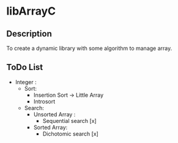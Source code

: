 # libArrayC


## Description
To create a dynamic library with some algorithm to manage array.

## ToDo List
+ Integer :
	+ Sort:
		+ Insertion Sort -> Little Array
		+ Introsort
    + Search:
    	+ Unsorted Array :
    		+ 	Sequential search [x]
    	+ Sorted Array:
    		+ 	Dichotomic search [x]
